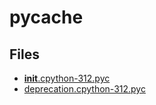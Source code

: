 # __pycache__

## Files

- [__init__.cpython-312.pyc](__init__.cpython-312.pyc)
- [deprecation.cpython-312.pyc](deprecation.cpython-312.pyc)
